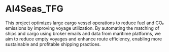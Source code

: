 # AI4Seas_TFG
This project optimizes large cargo vessel operations to reduce fuel and CO₂ emissions by improving voyage utilization. By automating the matching of ships and cargo using broker emails and data from maritime platforms, we aim to reduce empty voyages and enhance route efficiency, enabling more sustainable and profitable shipping practices.
